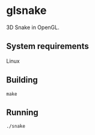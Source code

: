 # glsnake

3D Snake in OpenGL. 

## System requirements
Linux 

## Building
```
make
```

## Running
```
./snake
```
